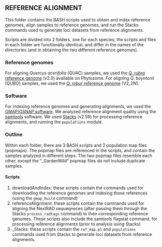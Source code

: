 ## REFERENCE ALIGNMENT

This folder contains the BASH scripts used to obtain and index reference genomes, align samples to reference genomes, 
and run the Stacks commands used to generate loci datasets from reference alignments. 

Scripts are divided into 2 folders, one for each species; the scripts and files in each folder are functionally identical,
and differ in the names of the directories (and in obtaining the two different reference genomes).

### Reference genomes
For aligning _Quercus acerifolia_ (QUAC) samples, we used the [_Q. rubra_ reference genome](https://data.jgi.doe.gov/refine-download/phytozome?organism=Qrubra&expanded=687) (v2.0) available on Phytozome. 
For aligning _Q. boyntonii_ (QUBO) samples, we used the [_Q. robur_ reference genome](https://www.oakgenome.fr/?page_id=587) (V2_2N).

### Software
For indexing reference genomes and generating alignments, we used the [GMAP/GSNAP software](http://research-pub.gene.com/gmap/).
We analyzed reference alignment quality using the [samtools](http://www.htslib.org/download/) software.
We used [Stacks](https://catchenlab.life.illinois.edu/stacks/) (v2.59) for processing reference alignments, and running the `populations` module.

### Outline
Within each folder, there are 3 BASH scripts and 2 population map files (popmaps). The popmap files are referenced in the scripts, and contain the samples analyzed 
in different steps. The two popmap files resemble each other, except the "_GardenWild" popmap files do not include duplicate samples.

#### Scripts
1. downloadAndIndex: these scripts contain the commands used for downloading the reference genomes and indexing those references (using the `gmap_build` command)
2. referenceAlignment: these scripts contain the commands used for aligning the NextRAD sequeqneces (after passing them through the Stacks `process_radtags` command) to their corresponding reference genomes.
These scripts also include the samtools flagstat command, for processing reference alignments (prior to analysis using Stacks)
3. _Stacks: these scripts contain the `ref_map.pl` and `populations` commands used from Stacks to generate loci datasets from reference alignments.
